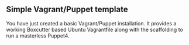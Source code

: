 Simple Vagrant/Puppet template
------------------------------

You have just created a basic Vagrant/Puppet installation. It provides
a working Boxcutter based Ubuntu Vagrantfile along with the
scaffolding to run a masterless Puppet4.
